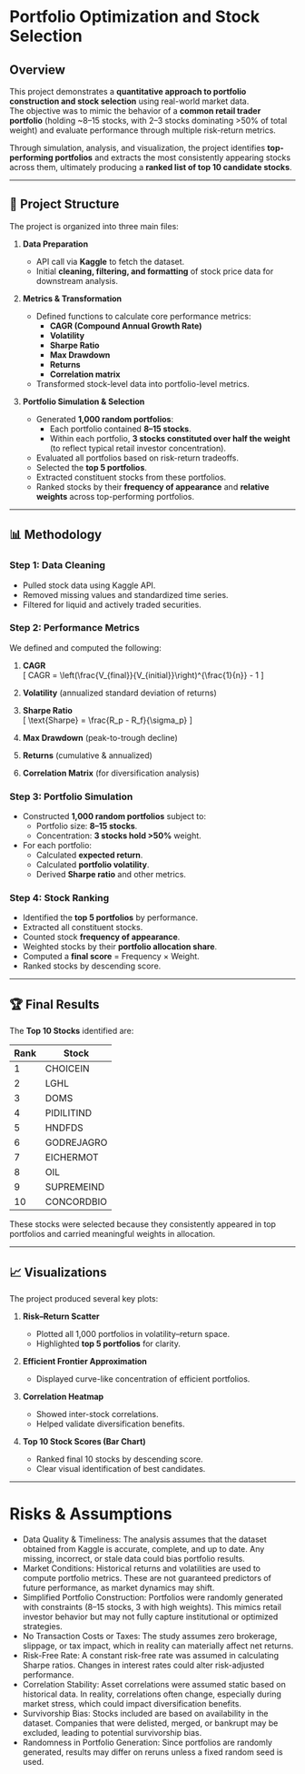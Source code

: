 # Portfolio Optimization and Stock Selection

##  Overview
This project demonstrates a **quantitative approach to portfolio construction and stock selection** using real-world market data.  
The objective was to mimic the behavior of a **common retail trader portfolio** (holding ~8–15 stocks, with 2–3 stocks dominating >50% of total weight) and evaluate performance through multiple risk-return metrics.  

Through simulation, analysis, and visualization, the project identifies **top-performing portfolios** and extracts the most consistently appearing stocks across them, ultimately producing a **ranked list of top 10 candidate stocks**.

---

## 📂 Project Structure

The project is organized into three main files:

1. **Data Preparation**
   - API call via **Kaggle** to fetch the dataset.
   - Initial **cleaning, filtering, and formatting** of stock price data for downstream analysis.

2. **Metrics & Transformation**
   - Defined functions to calculate core performance metrics:
     - **CAGR (Compound Annual Growth Rate)**
     - **Volatility**
     - **Sharpe Ratio**
     - **Max Drawdown**
     - **Returns**
     - **Correlation matrix**
   - Transformed stock-level data into portfolio-level metrics.

3. **Portfolio Simulation & Selection**
   - Generated **1,000 random portfolios**:
     - Each portfolio contained **8–15 stocks**.
     - Within each portfolio, **3 stocks constituted over half the weight** (to reflect typical retail investor concentration).
   - Evaluated all portfolios based on risk-return tradeoffs.
   - Selected the **top 5 portfolios**.
   - Extracted constituent stocks from these portfolios.
   - Ranked stocks by their **frequency of appearance** and **relative weights** across top-performing portfolios.

---

## 📊 Methodology

### Step 1: Data Cleaning
- Pulled stock data using Kaggle API.
- Removed missing values and standardized time series.
- Filtered for liquid and actively traded securities.

### Step 2: Performance Metrics
We defined and computed the following:

1. **CAGR**  
   \[
   CAGR = \left(\frac{V_{final}}{V_{initial}}\right)^{\frac{1}{n}} - 1
   \]

2. **Volatility** (annualized standard deviation of returns)

3. **Sharpe Ratio**  
   \[
   \text{Sharpe} = \frac{R_p - R_f}{\sigma_p}
   \]

4. **Max Drawdown** (peak-to-trough decline)

5. **Returns** (cumulative & annualized)

6. **Correlation Matrix** (for diversification analysis)

### Step 3: Portfolio Simulation
- Constructed **1,000 random portfolios** subject to:
  - Portfolio size: **8–15 stocks**.
  - Concentration: **3 stocks hold >50%** weight.
- For each portfolio:
  - Calculated **expected return**.
  - Calculated **portfolio volatility**.
  - Derived **Sharpe ratio** and other metrics.

### Step 4: Stock Ranking
- Identified the **top 5 portfolios** by performance.
- Extracted all constituent stocks.
- Counted stock **frequency of appearance**.
- Weighted stocks by their **portfolio allocation share**.
- Computed a **final score** = Frequency × Weight.
- Ranked stocks by descending score.

---

## 🏆 Final Results

The **Top 10 Stocks** identified are:

| Rank | Stock        |
|------|--------------|
| 1    | CHOICEIN     |
| 2    | LGHL         |
| 3    | DOMS         |
| 4    | PIDILITIND   |
| 5    | HNDFDS       |
| 6    | GODREJAGRO   |
| 7    | EICHERMOT    |
| 8    | OIL          |
| 9    | SUPREMEIND   |
| 10   | CONCORDBIO   |

These stocks were selected because they consistently appeared in top portfolios and carried meaningful weights in allocation.

---

## 📈 Visualizations

The project produced several key plots:

1. **Risk–Return Scatter**  
   - Plotted all 1,000 portfolios in volatility–return space.
   - Highlighted **top 5 portfolios** for clarity.

2. **Efficient Frontier Approximation**  
   - Displayed curve-like concentration of efficient portfolios.

3. **Correlation Heatmap**  
   - Showed inter-stock correlations.
   - Helped validate diversification benefits.

4. **Top 10 Stock Scores (Bar Chart)**  
   - Ranked final 10 stocks by descending score.
   - Clear visual identification of best candidates.

---




# Risks & Assumptions
- Data Quality & Timeliness: The analysis assumes that the dataset obtained from Kaggle is accurate, complete, and up to date. Any missing, incorrect, or stale data could bias portfolio results.
- Market Conditions: Historical returns and volatilities are used to compute portfolio metrics. These are not guaranteed predictors of future performance, as market dynamics may shift.
- Simplified Portfolio Construction: Portfolios were randomly generated with constraints (8–15 stocks, 3 with high weights). This mimics retail investor behavior but may not fully capture institutional or optimized strategies.
- No Transaction Costs or Taxes: The study assumes zero brokerage, slippage, or tax impact, which in reality can materially affect net returns.
- Risk-Free Rate: A constant risk-free rate was assumed in calculating Sharpe ratios. Changes in interest rates could alter risk-adjusted performance.
- Correlation Stability: Asset correlations were assumed static based on historical data. In reality, correlations often change, especially during market stress, which could impact diversification benefits.
- Survivorship Bias: Stocks included are based on availability in the dataset. Companies that were delisted, merged, or bankrupt may be excluded, leading to potential survivorship bias.
- Randomness in Portfolio Generation: Since portfolios are randomly generated, results may differ on reruns unless a fixed random seed is used.
